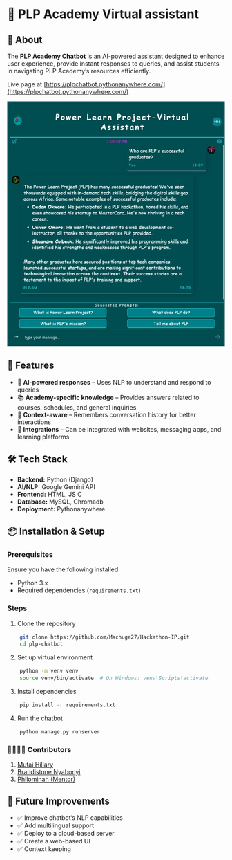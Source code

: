 
# 📢 PLP Academy Virtual assistant

## 🤖 About  
The **PLP Academy Chatbot** is an AI-powered assistant designed to enhance user experience, provide instant responses to queries, and assist students in navigating PLP Academy’s resources efficiently.  

Live page at [https://plpchatbot.pythonanywhere.com/](https://plpchatbot.pythonanywhere.com/)

![image](./backend/static/chat_app/images/Test%20Image.jpg)

## 🚀 Features  
- 💬 **AI-powered responses** – Uses NLP to understand and respond to queries  
- 📚 **Academy-specific knowledge** – Provides answers related to courses, schedules, and general inquiries  
- 🔄 **Context-aware** – Remembers conversation history for better interactions  
- 🔗 **Integrations** – Can be integrated with websites, messaging apps, and learning platforms  

## 🛠️ Tech Stack  
- **Backend:** Python (Django)  
- **AI/NLP:** Google Gemini API
- **Frontend:** HTML, JS C 
- **Database:** MySQL, Chromadb
- **Deployment:** Pythonanywhere

## 📦 Installation & Setup  
### Prerequisites  
Ensure you have the following installed:  
- Python 3.x  
- Required dependencies (`requirements.txt`)  

### Steps
1. Clone the repository
```bash
    git clone https://github.com/Machuge27/Hackathon-IP.git
    cd plp-chatbot
```
2. Set up virtual environment    
```bash
    python -m venv venv
    source venv/bin/activate  # On Windows: venv\Scripts\activate
```
3. Install dependencies
```bash
    pip install -r requirements.txt
```
4. Run the chatbot
```bash
    python manage.py runserver
```

### 👨‍👨‍👧‍👦 Contributors
1. [Mutai Hillary ](https://github.com/Machuge27)
2. [Brandistone Nyabonyi](https://github.com/brandistone)
3. [Philominah (Mentor)]()

## 🔗 Future Improvements  
- ✅ Improve chatbot’s NLP capabilities  
- ✅ Add multilingual support  
- ✅ Deploy to a cloud-based server  
- ✅ Create a web-based UI  
- ✅ Context keeping




